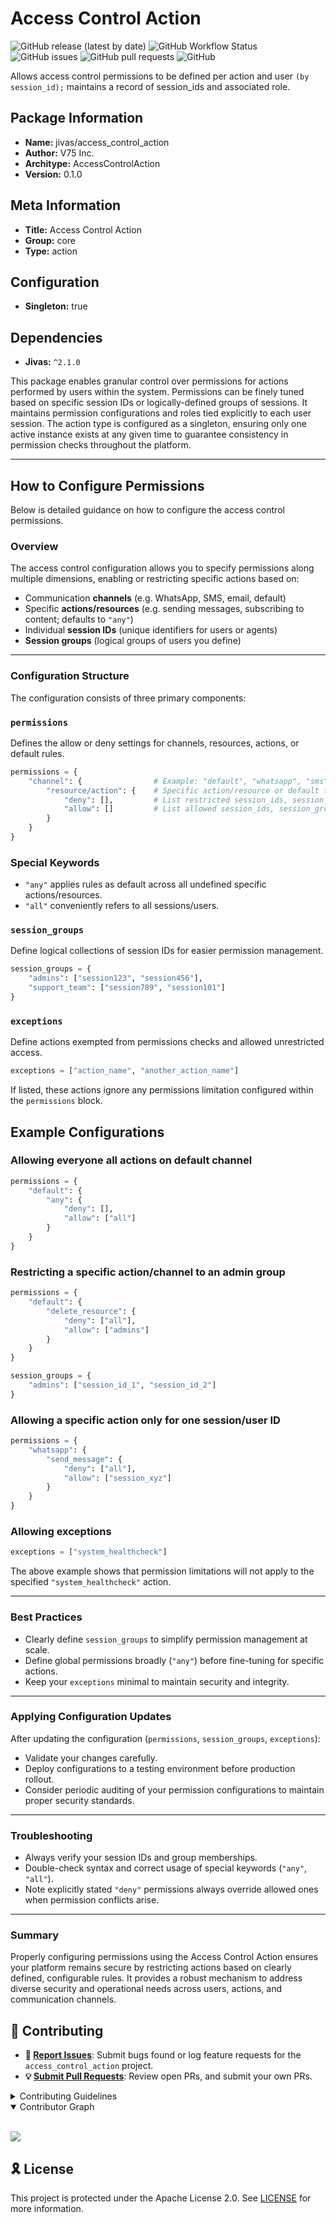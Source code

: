 # Access Control Action

![GitHub release (latest by date)](https://img.shields.io/github/v/release/TrueSelph/access_control_action)
![GitHub Workflow Status](https://img.shields.io/github/actions/workflow/status/TrueSelph/access_control_action/test-access_control_action.yaml)
![GitHub issues](https://img.shields.io/github/issues/TrueSelph/access_control_action)
![GitHub pull requests](https://img.shields.io/github/issues-pr/TrueSelph/access_control_action)
![GitHub](https://img.shields.io/github/license/TrueSelph/access_control_action)

Allows access control permissions to be defined per action and user `(by session_id);` maintains a record of session_ids and associated role.

## Package Information

- **Name:** jivas/access_control_action
- **Author:** V75 Inc.
- **Architype:** AccessControlAction
- **Version:** 0.1.0

## Meta Information

- **Title:** Access Control Action
- **Group:** core
- **Type:** action

## Configuration

- **Singleton:** true

## Dependencies

- **Jivas:** `^2.1.0`

This package enables granular control over permissions for actions performed by users within the system. Permissions can be finely tuned based on specific session IDs or logically-defined groups of sessions. It maintains permission configurations and roles tied explicitly to each user session. The action type is configured as a singleton, ensuring only one active instance exists at any given time to guarantee consistency in permission checks throughout the platform.

---

## How to Configure Permissions

Below is detailed guidance on how to configure the access control permissions.

### Overview

The access control configuration allows you to specify permissions along multiple dimensions, enabling or restricting specific actions based on:
- Communication **channels** (e.g. WhatsApp, SMS, email, default)
- Specific **actions/resources** (e.g. sending messages, subscribing to content; defaults to `"any"`)
- Individual **session IDs** (unique identifiers for users or agents)
- **Session groups** (logical groups of users you define)

---

### Configuration Structure

The configuration consists of three primary components:

### `permissions`

Defines the allow or deny settings for channels, resources, actions, or default rules.

```python
permissions = {
    "channel": {                # Example: "default", "whatsapp", "sms"
        "resource/action": {    # Specific action/resource or default to "any"
            "deny": [],         # List restricted session_ids, session_groups, or keyword "all"
            "allow": []         # List allowed session_ids, session_groups, or keyword "all"
        }
    }
}
```

### Special Keywords
- `"any"` applies rules as default across all undefined specific actions/resources.
- `"all"` conveniently refers to all sessions/users.

### `session_groups`

Define logical collections of session IDs for easier permission management.

```python
session_groups = {
    "admins": ["session123", "session456"],
    "support_team": ["session789", "session101"]
}
```

### `exceptions`

Define actions exempted from permissions checks and allowed unrestricted access.

```python
exceptions = ["action_name", "another_action_name"]
```

If listed, these actions ignore any permissions limitation configured within the `permissions` block.

## Example Configurations

### Allowing everyone all actions on default channel

```python
permissions = {
    "default": {
        "any": {
            "deny": [],
            "allow": ["all"]
        }
    }
}
```

### Restricting a specific action/channel to an admin group

```python
permissions = {
    "default": {
        "delete_resource": {
            "deny": ["all"],
            "allow": ["admins"]
        }
    }
}

session_groups = {
    "admins": ["session_id_1", "session_id_2"]
}
```

### Allowing a specific action only for one session/user ID

```python
permissions = {
    "whatsapp": {
        "send_message": {
            "deny": ["all"],
            "allow": ["session_xyz"]
        }
    }
}
```

### Allowing exceptions

```python
exceptions = ["system_healthcheck"]
```

The above example shows that permission limitations will not apply to the specified `"system_healthcheck"` action.

---

### Best Practices
- Clearly define `session_groups` to simplify permission management at scale.
- Define global permissions broadly (`"any"`) before fine-tuning for specific actions.
- Keep your `exceptions` minimal to maintain security and integrity.

---

### Applying Configuration Updates
After updating the configuration (`permissions`, `session_groups`, `exceptions`):

- Validate your changes carefully.
- Deploy configurations to a testing environment before production rollout.
- Consider periodic auditing of your permission configurations to maintain proper security standards.

---

### Troubleshooting
- Always verify your session IDs and group memberships.
- Double-check syntax and correct usage of special keywords (`"any"`, `"all"`).
- Note explicitly stated `"deny"` permissions always override allowed ones when permission conflicts arise.

---

### Summary
Properly configuring permissions using the Access Control Action ensures your platform remains secure by restricting actions based on clearly defined, configurable rules. It provides a robust mechanism to address diverse security and operational needs across users, actions, and communication channels.

## 🔰 Contributing

- **🐛 [Report Issues](https://github.com/TrueSelph/access_control_action/issues)**: Submit bugs found or log feature requests for the `access_control_action` project.
- **💡 [Submit Pull Requests](https://github.com/TrueSelph/access_control_action/blob/main/CONTRIBUTING.md)**: Review open PRs, and submit your own PRs.

<details closed>
<summary>Contributing Guidelines</summary>

1. **Fork the Repository**: Start by forking the project repository to your GitHub account.
2. **Clone Locally**: Clone the forked repository to your local machine using a git client.
   ```sh
   git clone https://github.com/TrueSelph/access_control_action
   ```
3. **Create a New Branch**: Always work on a new branch, giving it a descriptive name.
   ```sh
   git checkout -b new-feature-x
   ```
4. **Make Your Changes**: Develop and test your changes locally.
5. **Commit Your Changes**: Commit with a clear message describing your updates.
   ```sh
   git commit -m 'Implemented new feature x.'
   ```
6. **Push to GitHub**: Push the changes to your forked repository.
   ```sh
   git push origin new-feature-x
   ```
7. **Submit a Pull Request**: Create a PR against the original project repository. Clearly describe the changes and their motivations.
8. **Review**: Once your PR is reviewed and approved, it will be merged into the main branch. Congratulations on your contribution!
</details>

<details open>
<summary>Contributor Graph</summary>
<br>
<p align="left">
    <a href="https://github.com/TrueSelph/access_control_action/graphs/contributors">
        <img src="https://contrib.rocks/image?repo=TrueSelph/access_control_action" />
   </a>
</p>
</details>

## 🎗 License

This project is protected under the Apache License 2.0. See [LICENSE](../LICENSE) for more information.

